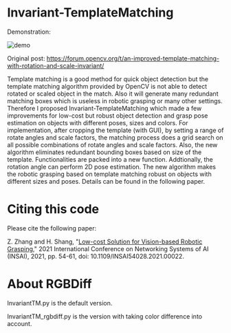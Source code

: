 # Invariant-TemplateMatching

Demonstration:

![demo](images/demonstration_crop_and_match.png)

Original post: https://forum.opencv.org/t/an-improved-template-matching-with-rotation-and-scale-invariant/

Template matching is a good method for quick object detection but the template matching algorithm provided by OpenCV is not able to detect rotated or scaled object in the match. Also it will generate many redundant matching boxes which is useless in robotic grasping or many other settings. Therefore I proposed Invariant-TemplateMatching which made a few improvements for low-cost but robust object detection and grasp pose estimation on objects with different poses, sizes and colors. For implementation, after cropping the template (with GUI), by setting a range of rotate angles and scale factors, the matching process does a grid search on all possible combinations of rotate angles and scale factors. Also, the new algorithm eliminates redundant bounding boxes based on size of the template. Functionalities are packed into a new function. Addtionally, the rotation angle can perform 2D pose estimation. The new algorithm makes the robotic grasping based on template matching robust on objects with different sizes and poses. Details can be found in the following paper.

# Citing this code
Please cite the following paper:

Z. Zhang and H. Shang, "[Low-cost Solution for Vision-based Robotic Grasping](https://ieeexplore.ieee.org/document/9757984)," 2021 International Conference on Networking Systems of AI (INSAI), 2021, pp. 54-61, doi: 10.1109/INSAI54028.2021.00022.

# About RGBDiff
InvariantTM.py is the default version.

InvariantTM_rgbdiff.py is the version with taking color difference into account.
